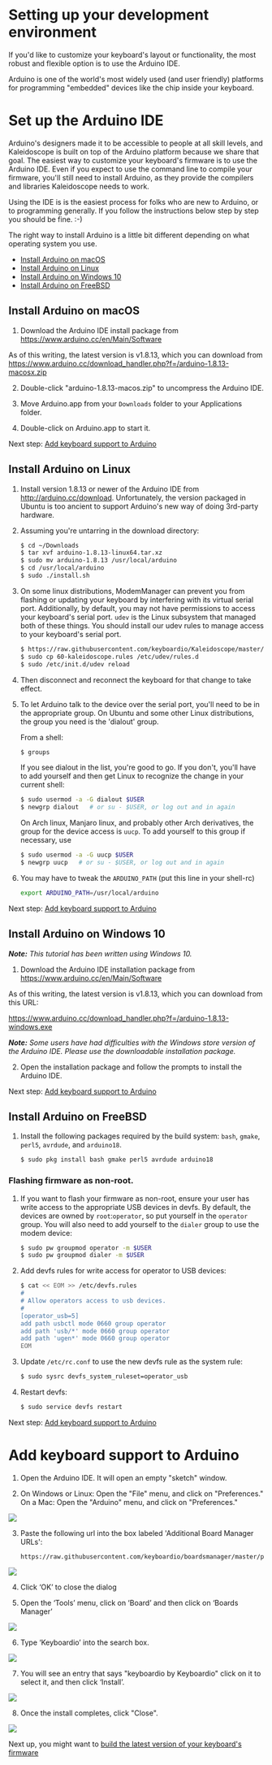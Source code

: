 # Setting up your development environment

If you'd like to customize your keyboard's layout or functionality, the most robust and flexible option is to use the Arduino IDE. 

Arduino is one of the world's most widely used (and user friendly) platforms for programming "embedded" devices like the chip inside your keyboard. 


# Set up the Arduino IDE

Arduino's designers made it to be accessible to people at all skill levels, and Kaleidoscope is built on top of the Arduino platform because we share that goal. The easiest way to customize your keyboard's firmware is to use the Arduino IDE. Even if you expect to use the command line to compile your firmware, you'll still need to install Arduino, as they provide the compilers and libraries Kaleidoscope needs to work. 

Using the IDE is is the easiest process for folks who are new to Arduino, or to programming generally. If you follow the instructions below step by step you should be fine. :-)


The right way to install Arduino is a little bit different depending on what operating system you use.

* [Install Arduino on macOS](#Arduino-macOS)
* [Install Arduino on Linux](#Arduino-Linux)
* [Install Arduino on Windows 10](#Arduino-Windows)
* [Install Arduino on FreeBSD](#Arduino-FreeBSD)


## <a name="Arduino-macOS"></a>Install Arduino on macOS



1. Download the Arduino IDE install package from https://www.arduino.cc/en/Main/Software

As of this writing, the latest version is v1.8.13, which you can download from https://www.arduino.cc/download_handler.php?f=/arduino-1.8.13-macosx.zip

2. Double-click "arduino-1.8.13-macos.zip" to uncompress the Arduino IDE. 

3. Move Arduino.app from your `Downloads` folder to your Applications folder.

4. Double-click on Arduino.app to start it.

Next step: [Add keyboard support to Arduino](#add-keyboard-support-to-arduino)


## <a name="Arduino-Linux"></a>Install Arduino on Linux

1. Install version 1.8.13 or newer of the Arduino IDE from http://arduino.cc/download.  Unfortunately, the version packaged in Ubuntu is too ancient to support Arduino's new way of doing 3rd-party hardware.

2. Assuming you're untarring in the download directory:

    ```sh
    $ cd ~/Downloads
    $ tar xvf arduino-1.8.13-linux64.tar.xz
    $ sudo mv arduino-1.8.13 /usr/local/arduino
    $ cd /usr/local/arduino
    $ sudo ./install.sh
    ```
3. On some linux distributions, ModemManager can prevent you from flashing or updating your keyboard by interfering with its virtual serial port. Additionally, by default, you may not have permissions to access your keyboard's serial port. `udev` is the Linux subsystem that managed both of these things. You should install our udev rules to manage access to your keyboard's serial port.

    ```sh
    $ https://raw.githubusercontent.com/keyboardio/Kaleidoscope/master/etc/60-kaleidoscope.rules
    $ sudo cp 60-kaleidoscope.rules /etc/udev/rules.d
    $ sudo /etc/init.d/udev reload
    ```

4. Then disconnect and reconnect the keyboard for that change to take effect.

5. To let Arduino talk to the device over the serial port, you'll need to be in the appropriate group.  On Ubuntu and some other Linux distributions, the group you need is the 'dialout' group.

    From a shell:

    ```sh
    $ groups 
    ```

    If you see dialout in the list, you're good to go. If you don't, you'll have to add yourself and then get Linux to recognize the change in your current shell:

    ```sh
    $ sudo usermod -a -G dialout $USER
    $ newgrp dialout   # or su - $USER, or log out and in again
    ```

    On Arch linux, Manjaro linux, and probably other Arch derivatives, the group for the device access is `uucp`. To add yourself to this group if necessary, use

    ```sh
    $ sudo usermod -a -G uucp $USER
    $ newgrp uucp   # or su - $USER, or log out and in again
    ```

6. You may have to tweak the `ARDUINO_PATH` (put this line in your shell-rc)

    ```sh
    export ARDUINO_PATH=/usr/local/arduino
    ```

Next step: [Add keyboard support to Arduino](#add-keyboard-support-to-arduino)

## <a name="Arduino-Windows"></a>Install Arduino on Windows 10


_**Note:** This tutorial has been written using Windows 10._


1. Download the Arduino IDE installation package from https://www.arduino.cc/en/Main/Software

As of this writing, the latest version is v1.8.13, which you can download from this URL:

https://www.arduino.cc/download_handler.php?f=/arduino-1.8.13-windows.exe

_**Note:** Some users have had difficulties with the Windows store version of the Arduino IDE. Please use the downloadable installation package._

2. Open the installation package and follow the prompts to install the Arduino IDE.

Next step: [Add keyboard support to Arduino](#add-keyboard-support-to-arduino)

## <a name="Arduino-FreeBSD"></a>Install Arduino on FreeBSD

1. Install the following packages required by the build system: `bash`, `gmake`, `perl5`, `avrdude`, and `arduino18`.

   ```sh
   $ sudo pkg install bash gmake perl5 avrdude arduino18
   ```

### Flashing firmware as non-root.

1. If you want to flash your firmware as non-root, ensure your user has write access to the appropriate USB devices in devfs. By default, the devices are owned by `root`:`operator`, so put yourself in the `operator` group. You will also need to add yourself to the `dialer` group to use the modem device:

      ```sh
      $ sudo pw groupmod operator -m $USER
      $ sudo pw groupmod dialer -m $USER
      ```

1. Add devfs rules for write access for operator to USB devices:

      ```sh
      $ cat << EOM >> /etc/devfs.rules
      #
      # Allow operators access to usb devices.
      #
      [operator_usb=5]
      add path usbctl mode 0660 group operator
      add path 'usb/*' mode 0660 group operator
      add path 'ugen*' mode 0660 group operator
      EOM
      ```

1. Update `/etc/rc.conf` to use the new devfs rule as the system rule:

      ```sh
      $ sudo sysrc devfs_system_ruleset=operator_usb
      ```

1. Restart devfs:

      ```sh
      $ sudo service devfs restart
      ```

Next step: [Add keyboard support to Arduino](#add-keyboard-support-to-arduino)


# Add keyboard support to Arduino

1. Open the Arduino IDE. It will open an empty "sketch" window. 

2. On Windows or Linux: Open the "File" menu, and click on "Preferences." 
   On a Mac: Open the "Arduino" menu, and click on "Preferences."

![](images/arduino-setup/open-preferences.png)

3. Paste the following url into the box labeled 'Additional Board Manager URLs':
   ```
   https://raw.githubusercontent.com/keyboardio/boardsmanager/master/package_keyboardio_index.json
   ```
![](images/arduino-setup/add-boards-manager-link.png)

4. Click ‘OK’ to close the dialog

5. Open the ‘Tools’ menu, click on ‘Board’ and then click on ‘Boards Manager’

![](images/arduino-setup/open-boards-manager.png)

6. Type ‘Keyboardio’ into the search box. 

![](images/arduino-setup/pick-keyboardio-from-boards-manager.png)

7. You will see an entry that says "keyboardio by Keyboardio" click on it to select it, and then click ‘Install’. 

![](images/arduino-setup/boards-manager-install.png)

8. Once the install completes, click "Close".

![](images/arduino-setup/boards-manager-close.png)


Next up, you might want to [build the latest version of your keyboard's firmware](build_default_firmware)

